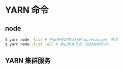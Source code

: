 # YARN 命令

## node

```sh
$ yarn node -list # 列出所有正在运行的 nodemanager 节点
$ yarn node -list -all # 列出所有节点（含挂掉的节点）
```

## YARN 集群服务
